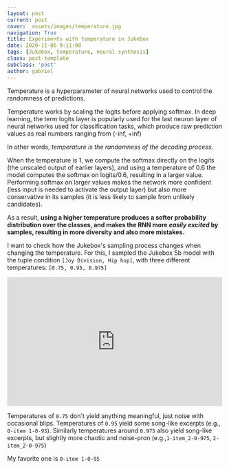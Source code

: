 ```yaml
---
layout: post
current: post
cover:  assets/images/temperature.jpg
navigation: True
title: Experiments with temperature in Jukebox
date: 2020-11-06 9:11:00
tags: [Jukebox, temperature, neural synthesis]
class: post-template
subclass: 'post'
author: gabriel
---
```


Temperature is a hyperparameter of neural networks used to control the randomness of predictions.

Temperature works by scaling the logits before applying softmax. In deep learning, the term logits layer is popularly used for the last neuron layer of neural networks used for classification tasks, which produce raw prediction values as real numbers ranging from (-inf, +inf)

In other words, _temperature is the randomness of the decoding process._

When the temperature is 1, we compute the softmax directly on the logits (the unscaled output of earlier layers), and using a temperature of 0.6 the model computes the softmax on logits/0.6, resulting in a larger value. Performing softmax on larger values makes the network more confident (less input is needed to activate the output layer) but also more conservative in its samples (it is less likely to sample from unlikely candidates). 

As a result, **using a higher temperature produces a softer probability distribution over the classes, and makes the RNN more _easily excited_ by samples, resulting in more diversity and also more mistakes.**

I want to check how the Jukebox's sampling process changes when changing the temperature. For this, I sampled the Jukebox 5b model with the tuple condition `[Joy Division, Hip hop]`, with three different temperatures: `[0.75, 0.95, 0.975]`

<iframe src="https://archive.org/embed/experiments-with-jukebox-temperature&playlist=1" width="500" height="300" frameborder="0" webkitallowfullscreen="true" mozallowfullscreen="true" allowfullscreen></iframe>

Temperatures of `0.75` don't yield anything meaningful, just noise with occasional blips.
Temperatures of `0.95` yield some song-like excerpts (e.g., `0-item 1-0-95`). Similarly temperatures around `0.975` also yield song-like excerpts, but slightly more chaotic and noise-pron (e.g.,`1-item_2-0-975`, `2-item_2-0-975`)

My favorite one is `0-item 1-0-95`




